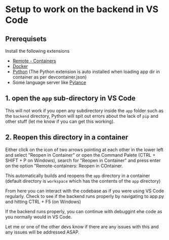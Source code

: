 # Setup to work on the backend in VS Code

## Prerequisets

Install the following extensions
* [Remote - Containers](https://marketplace.visualstudio.com/items?itemName=ms-vscode-remote.remote-containers)
* [Docker](https://marketplace.visualstudio.com/items?itemName=ms-azuretools.vscode-docker)
* [Python](https://marketplace.visualstudio.com/items?itemName=ms-python.python) (The Python extension is auto installed when loading app dir in container as per devcontainer.json)
* Some language server like [Pylance](https://marketplace.visualstudio.com/items?itemName=ms-python.vscode-pylance)


## 1. open the `app` sub-directory in VS Code 

This will not work if you open any subdirectory inside the `app` folder such as the `backend` directory, Python will spit out errors about the lack of `pip` and other stuff (let me know if you can get this working).

## 2. Reopen this directory in a container

Either click on the icon of two arrows pointing at each other in the lower left and select "Reopen in Container" or open the Command Palete (CTRL + SHIFT + P on Windows), search for "Reopen in Container" and press enter on the option "Remote-containers: Reopen in COntainer.

This automatically builds and reopens the `app` directory in a container (default directory is `workspace` which has the contents of the `app` directory)

From here you can interact with the codebase as if you were using VS Code regularly. Check to see if the backend runs properly by navigating to app.py and hitting CTRL + F5 (on Windows)

If the backend runs properly, you can continue with debuggint ehe code as you normally would in VS Code.

Let me or one of the other devs know if there are any issues with this and any issues will be addressed ASAP.
